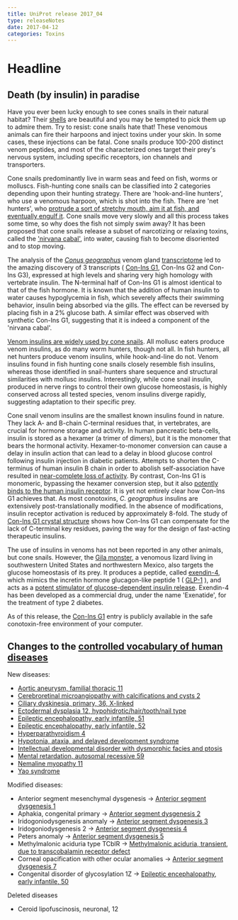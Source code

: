 ```yaml
---
title: UniProt release 2017_04
type: releaseNotes
date: 2017-04-12
categories: Toxins
---
```


# Headline

## Death (by insulin) in paradise

Have you ever been lucky enough to see cones snails in their natural habitat? Their [shells](https://en.wikipedia.org/wiki/Cone_snail#/media/File:Sto%C5%BCki2.jpg) are beautiful and you may be tempted to pick them up to admire them. Try to resist: cone snails hate that! These venomous animals can fire their harpoons and inject toxins under your skin. In some cases, these injections can be fatal. Cone snails produce 100-200 distinct venom peptides, and most of the characterized ones target their prey's nervous system, including specific receptors, ion channels and transporters.

Cone snails predominantly live in warm seas and feed on fish, worms or molluscs. Fish-hunting cone snails can be classified into 2 categories depending upon their hunting strategy. There are 'hook-and-line hunters', who use a venomous harpoon, which is shot into the fish. There are 'net hunters', who [protrude a sort of stretchy mouth, aim it at fish, and eventually engulf it](https://www.youtube.com/watch?v=UHiGuquJmpE). Cone snails move very slowly and all this process takes some time, so why does the fish not simply swim away? It has been proposed that cone snails release a subset of narcotizing or relaxing toxins, called the ['nirvana cabal'](http://www.annualreviews.org/doi/abs/10.1146/annurev.ecolsys.33.010802.150424), into water, causing fish to become disoriented and to stop moving.

The analysis of the [_Conus geographus_](https://www.uniprot.org/taxonomy/6491) venom gland [transcriptome](https://www.ncbi.nlm.nih.gov/pubmed/25605914) led to the amazing discovery of 3 transcripts ( [Con-Ins G1](http://www.uniprot.org/uniprotkb/A0A0B5AC95), Con-Ins G2 and Con-Ins G3), expressed at high levels and sharing very high homology with vertebrate insulin. The N-terminal half of Con-Ins G1 is almost identical to that of the fish hormone. It is known that the addition of human insulin to water causes hypoglycemia in fish, which severely affects their swimming behavior, insulin being absorbed via the gills. The effect can be reversed by placing fish in a 2% glucose bath. A similar effect was observed with synthetic Con-Ins G1, suggesting that it is indeed a component of the 'nirvana cabal'.

[Venom insulins are widely used by cone snails](https://www.ncbi.nlm.nih.gov/pubmed/27524826). All mollusc eaters produce venom insulins, as do many worm hunters, though not all. In fish hunters, all net hunters produce venom insulins, while hook-and-line do not. Venom insulins found in fish hunting cone snails closely resemble fish insulins, whereas those identified in snail-hunters share sequence and structural similarities with mollusc insulins. Interestingly, while cone snail insulin, produced in nerve rings to control their own glucose homeostasis, is highly conserved across all tested species, venom insulins diverge rapidly, suggesting adaptation to their specific prey.

Cone snail venom insulins are the smallest known insulins found in nature. They lack A- and B-chain C-terminal residues that, in vertebrates, are crucial for hormone storage and activity. In human pancreatic beta-cells, insulin is stored as a hexamer (a trimer of dimers), but it is the monomer that bears the hormonal activity. Hexamer-to-monomer conversion can cause a delay in insulin action that can lead to a delay in blood glucose control following insulin injection in diabetic patients. Attempts to shorten the C-terminus of human insulin B chain in order to abolish self-association have resulted in [near-complete loss of activity](https://www.ncbi.nlm.nih.gov/pubmed/27617429). By contrast, Con-Ins G1 is monomeric, bypassing the hexamer conversion step, but it also [potently binds to the human insulin receptor](https://www.ncbi.nlm.nih.gov/pubmed/27617429). It is yet not entirely clear how Con-Ins G1 achieves that. As most conotoxins, _C. geographus_ insulins are extensively post-translationally modified. In the absence of modifications, insulin receptor activation is reduced by approximately 8-fold. The study of [Con-Ins G1 crystal structure](https://www.ncbi.nlm.nih.gov/pubmed/27617429) shows how Con-Ins G1 can compensate for the lack of C-terminal key residues, paving the way for the design of fast-acting therapeutic insulins.

The use of insulins in venoms has not been reported in any other animals, but cone snails. However, the [Gila monster](https://www.uniprot.org/taxonomy/8554), a venomous lizard living in southwestern United States and northwestern Mexico, also targets the glucose homeostasis of its prey. It produces a peptide, called [exendin-4](http://www.uniprot.org/uniprotkb/P26349), which mimics the incretin hormone glucagon-like peptide 1 ( [GLP-1](http://www.uniprot.org/uniprotkb/P01275) ), and acts as a [potent stimulator of glucose-dependent insulin release](https://www.ncbi.nlm.nih.gov/pubmed/8405712). Exendin-4 has been developed as a commercial drug, under the name 'Exenatide', for the treatment of type 2 diabetes.

As of this release, the [Con-Ins G1](https://www.uniprot.org/uniprotkb/A0A0B5AC95) entry is publicly available in the safe conotoxin-free environment of your computer.

## Changes to the [controlled vocabulary of human diseases](https://ftp.uniprot.org/pub/databases/uniprot/current_release/knowledgebase/complete/docs/humdisease)

New diseases:

- [Aortic aneurysm, familial thoracic 11](https://www.uniprot.org/diseases/DI-04950)
- [Cerebroretinal microangiopathy with calcifications and cysts 2](https://www.uniprot.org/diseases/DI-04949)
- [Ciliary dyskinesia, primary, 36, X-linked](https://www.uniprot.org/diseases/DI-04940)
- [Ectodermal dysplasia 12, hypohidrotic/hair/tooth/nail type](https://www.uniprot.org/diseases/DI-04948)
- [Epileptic encephalopathy, early infantile, 51](https://www.uniprot.org/diseases/DI-04943)
- [Epileptic encephalopathy, early infantile, 52](https://www.uniprot.org/diseases/DI-04944)
- [Hyperparathyroidism 4](https://www.uniprot.org/diseases/DI-04951)
- [Hypotonia, ataxia, and delayed development syndrome](https://www.uniprot.org/diseases/DI-04945)
- [Intellectual developmental disorder with dysmorphic facies and ptosis](https://www.uniprot.org/diseases/DI-04946)
- [Mental retardation, autosomal recessive 59](https://www.uniprot.org/diseases/DI-04942)
- [Nemaline myopathy 11](https://www.uniprot.org/diseases/DI-04947)
- [Yao syndrome](https://www.uniprot.org/diseases/DI-04941)

Modified diseases:

- Anterior segment mesenchymal dysgenesis -&gt; [Anterior segment dysgenesis 1](https://www.uniprot.org/diseases/DI-00123)
- Aphakia, congenital primary -&gt; [Anterior segment dysgenesis 2](https://www.uniprot.org/diseases/DI-01416)
- Iridogoniodysgenesis anomaly -&gt; [Anterior segment dysgenesis 3](https://www.uniprot.org/diseases/DI-01832)
- Iridogoniodysgenesis 2 -&gt; [Anterior segment dysgenesis 4](https://www.uniprot.org/diseases/DI-01833)
- Peters anomaly -&gt; [Anterior segment dysgenesis 5](https://www.uniprot.org/diseases/DI-02157)
- Methylmalonic aciduria type TCblR -&gt; [Methylmalonic aciduria, transient, due to transcobalamin receptor defect](https://www.uniprot.org/diseases/DI-02979)
- Corneal opacification with other ocular anomalies -&gt; [Anterior segment dysgenesis 7](https://www.uniprot.org/diseases/DI-04168)
- Congenital disorder of glycosylation 1Z -&gt; [Epileptic encephalopathy, early infantile, 50](https://www.uniprot.org/diseases/DI-04479)

Deleted diseases

- Ceroid lipofuscinosis, neuronal, 12
